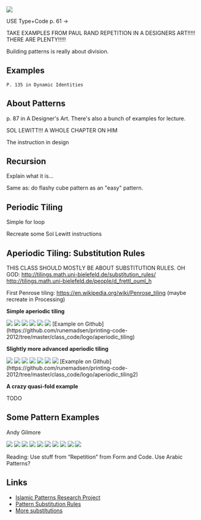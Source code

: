 <img src="http://runemadsen-2012.s3.amazonaws.com/printing-code-2012/repetition/grapefruit.jpg" data-slideshow="http://runemadsen-2012.s3.amazonaws.com/printing-code-2012/repetition/grapefruit.jpg" />


USE Type+Code p. 61 ->

TAKE EXAMPLES FROM PAUL RAND REPETITION IN A DESIGNERS ART!!!!! THERE ARE PLENTY!!!!!

Building patterns is really about division.

Examples
--------

	P. 135 in Dynamic Identities

About Patterns
--------------

p. 87 in A Designer's Art. There's also a bunch of examples for lecture.

SOL LEWITT!!! A WHOLE CHAPTER ON HIM

The instruction in design


Recursion
---------

Explain what it is...

Same as: do flashy cube pattern as an "easy" pattern.


Periodic Tiling
---------------

Simple for loop

Recreate some Sol Lewitt instructions



Aperiodic Tiling: Substitution Rules
------------------------------------

THIS CLASS SHOULD MOSTLY BE ABOUT SUBSTITUTION RULES.
OH GOD: http://tilings.math.uni-bielefeld.de/substitution_rules/
http://tilings.math.uni-bielefeld.de/people/d_frettl_ouml_h

First Penrose tiling:
https://en.wikipedia.org/wiki/Penrose_tiling (maybe recreate in Processing)

**Simple aperiodic tiling**

<img src="http://runemadsen-2012.s3.amazonaws.com/printing-code-2012/repetition/aperiodic_division_simple_small.jpg" data-slideshow="http://runemadsen-2012.s3.amazonaws.com/printing-code-2012/repetition/aperiodic_division_simple.jpg" />

<img src="http://runemadsen-2012.s3.amazonaws.com/printing-code-2012/repetition/aperiodic_division_simple2_small.jpg" data-slideshow="http://runemadsen-2012.s3.amazonaws.com/printing-code-2012/repetition/aperiodic_division_simple2.jpg" />

<img src="http://runemadsen-2012.s3.amazonaws.com/printing-code-2012/repetition/aperiodic_division_simple3_small.jpg" data-slideshow="http://runemadsen-2012.s3.amazonaws.com/printing-code-2012/repetition/aperiodic_division_simple3.jpg" />

<img src="http://runemadsen-2012.s3.amazonaws.com/printing-code-2012/repetition/aperiodic_division_simple4_small.jpg" data-slideshow="http://runemadsen-2012.s3.amazonaws.com/printing-code-2012/repetition/aperiodic_division_simple4.jpg" />

<img src="http://runemadsen-2012.s3.amazonaws.com/printing-code-2012/repetition/aperiodic_division_simple5_small.jpg" data-slideshow="http://runemadsen-2012.s3.amazonaws.com/printing-code-2012/repetition/aperiodic_division_simple5.jpg" />

<img src="http://runemadsen-2012.s3.amazonaws.com/printing-code-2012/repetition/aperiodic_division_simple6_small.jpg" data-slideshow="http://runemadsen-2012.s3.amazonaws.com/printing-code-2012/repetition/aperiodic_division_simple6.jpg" />
[Example on Github](https://github.com/runemadsen/printing-code-2012/tree/master/class_code/logo/aperiodic_tiling)

**Slightly more advanced aperiodic tiling**

<img src="http://runemadsen-2012.s3.amazonaws.com/printing-code-2012/repetition/aperiodic_division_small.jpg" data-slideshow="http://runemadsen-2012.s3.amazonaws.com/printing-code-2012/repetition/aperiodic_division.jpg" />

<img src="http://runemadsen-2012.s3.amazonaws.com/printing-code-2012/repetition/aperiodic_division2_small.jpg" data-slideshow="http://runemadsen-2012.s3.amazonaws.com/printing-code-2012/repetition/aperiodic_division2.jpg" />

<img src="http://runemadsen-2012.s3.amazonaws.com/printing-code-2012/repetition/aperiodic_division3_small.jpg" data-slideshow="http://runemadsen-2012.s3.amazonaws.com/printing-code-2012/repetition/aperiodic_division3.jpg" />

<img src="http://runemadsen-2012.s3.amazonaws.com/printing-code-2012/repetition/aperiodic_division4_small.jpg" data-slideshow="http://runemadsen-2012.s3.amazonaws.com/printing-code-2012/repetition/aperiodic_division4.jpg" />

<img src="http://runemadsen-2012.s3.amazonaws.com/printing-code-2012/repetition/aperiodic_division5_small.jpg" data-slideshow="http://runemadsen-2012.s3.amazonaws.com/printing-code-2012/repetition/aperiodic_division5.jpg" />

<img src="http://runemadsen-2012.s3.amazonaws.com/printing-code-2012/repetition/aperiodic_division6_small.jpg" data-slideshow="http://runemadsen-2012.s3.amazonaws.com/printing-code-2012/repetition/aperiodic_division6.jpg" />

<img src="http://runemadsen-2012.s3.amazonaws.com/printing-code-2012/repetition/aperiodic_pattern_small.jpg" data-slideshow="http://runemadsen-2012.s3.amazonaws.com/printing-code-2012/repetition/aperiodic_pattern.jpg" />
[Example on Github](https://github.com/runemadsen/printing-code-2012/tree/master/class_code/logo/aperiodic_tiling2)


**A crazy quasi-fold example**

TODO



Some Pattern Examples
---------------------

Andy Gilmore

<img src="http://runemadsen-2012.s3.amazonaws.com/printing-code-2012/repetition/gilmore1_small.jpg" data-slideshow="http://runemadsen-2012.s3.amazonaws.com/printing-code-2012/repetition/gilmore1.jpg" />

<img src="http://runemadsen-2012.s3.amazonaws.com/printing-code-2012/repetition/gilmore2_small.jpg" data-slideshow="http://runemadsen-2012.s3.amazonaws.com/printing-code-2012/repetition/gilmore2.jpg" />

<img src="http://runemadsen-2012.s3.amazonaws.com/printing-code-2012/repetition/gilmore3_small.jpg" data-slideshow="http://runemadsen-2012.s3.amazonaws.com/printing-code-2012/repetition/gilmore3.jpg" />

<img src="http://runemadsen-2012.s3.amazonaws.com/printing-code-2012/repetition/gilmore4_small.jpg" data-slideshow="http://runemadsen-2012.s3.amazonaws.com/printing-code-2012/repetition/gilmore4.jpg" />

<img src="http://runemadsen-2012.s3.amazonaws.com/printing-code-2012/repetition/gilmore5_small.jpg" data-slideshow="http://runemadsen-2012.s3.amazonaws.com/printing-code-2012/repetition/gilmore5.jpg" />

<img src="http://runemadsen-2012.s3.amazonaws.com/printing-code-2012/repetition/gilmore6_small.jpg" data-slideshow="http://runemadsen-2012.s3.amazonaws.com/printing-code-2012/repetition/gilmore6.jpg" />

<img src="http://runemadsen-2012.s3.amazonaws.com/printing-code-2012/repetition/gilmore7_small.jpg" data-slideshow="http://runemadsen-2012.s3.amazonaws.com/printing-code-2012/repetition/gilmore7.jpg" />

<img src="http://runemadsen-2012.s3.amazonaws.com/printing-code-2012/repetition/gilmore8_small.jpg" data-slideshow="http://runemadsen-2012.s3.amazonaws.com/printing-code-2012/repetition/gilmore8.jpg" />

<img src="http://runemadsen-2012.s3.amazonaws.com/printing-code-2012/repetition/gilmore9_small.jpg" data-slideshow="http://runemadsen-2012.s3.amazonaws.com/printing-code-2012/repetition/gilmore9.jpg" />

<img src="http://runemadsen-2012.s3.amazonaws.com/printing-code-2012/repetition/gilmore10_small.jpg" data-slideshow="http://runemadsen-2012.s3.amazonaws.com/printing-code-2012/repetition/gilmore10.jpg" />




Reading: 
Use stuff from “Repetition” from Form and Code.
Use Arabic Patterns?




Links
-----

* [Islamic Patterns Research Project](http://nomadinception.com/gallery-arabic-patterns-islamic-patterns-research.aspx)
* [Pattern Substitution Rules](http://tilings.math.uni-bielefeld.de/substitution_rules/)
* [More substitutions](http://web.media.mit.edu/~black/tiles/aperiodic.html)